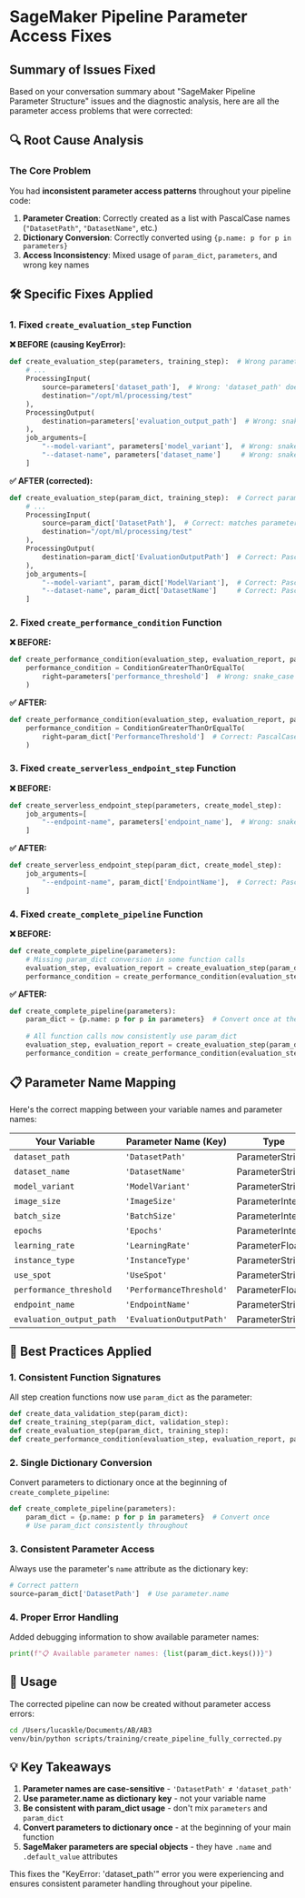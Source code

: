 # SageMaker Pipeline Parameter Access Fixes

## Summary of Issues Fixed

Based on your conversation summary about "SageMaker Pipeline Parameter Structure" issues and the diagnostic analysis, here are all the parameter access problems that were corrected:

## 🔍 Root Cause Analysis

### The Core Problem
You had **inconsistent parameter access patterns** throughout your pipeline code:

1. **Parameter Creation**: Correctly created as a list with PascalCase names (`"DatasetPath"`, `"DatasetName"`, etc.)
2. **Dictionary Conversion**: Correctly converted using `{p.name: p for p in parameters}`
3. **Access Inconsistency**: Mixed usage of `param_dict`, `parameters`, and wrong key names

## 🛠️ Specific Fixes Applied

### 1. Fixed `create_evaluation_step` Function

**❌ BEFORE (causing KeyError):**
```python
def create_evaluation_step(parameters, training_step):  # Wrong parameter name
    # ...
    ProcessingInput(
        source=parameters['dataset_path'],  # Wrong: 'dataset_path' doesn't exist
        destination="/opt/ml/processing/test"
    ),
    ProcessingOutput(
        destination=parameters['evaluation_output_path']  # Wrong: snake_case key
    ),
    job_arguments=[
        "--model-variant", parameters['model_variant'],  # Wrong: snake_case key
        "--dataset-name", parameters['dataset_name']     # Wrong: snake_case key
    ]
```

**✅ AFTER (corrected):**
```python
def create_evaluation_step(param_dict, training_step):  # Correct parameter name
    # ...
    ProcessingInput(
        source=param_dict['DatasetPath'],  # Correct: matches parameter.name
        destination="/opt/ml/processing/test"
    ),
    ProcessingOutput(
        destination=param_dict['EvaluationOutputPath']  # Correct: PascalCase
    ),
    job_arguments=[
        "--model-variant", param_dict['ModelVariant'],  # Correct: PascalCase
        "--dataset-name", param_dict['DatasetName']     # Correct: PascalCase
    ]
```

### 2. Fixed `create_performance_condition` Function

**❌ BEFORE:**
```python
def create_performance_condition(evaluation_step, evaluation_report, parameters):
    performance_condition = ConditionGreaterThanOrEqualTo(
        right=parameters['performance_threshold']  # Wrong: snake_case key
    )
```

**✅ AFTER:**
```python
def create_performance_condition(evaluation_step, evaluation_report, param_dict):
    performance_condition = ConditionGreaterThanOrEqualTo(
        right=param_dict['PerformanceThreshold']  # Correct: PascalCase key
    )
```

### 3. Fixed `create_serverless_endpoint_step` Function

**❌ BEFORE:**
```python
def create_serverless_endpoint_step(parameters, create_model_step):
    job_arguments=[
        "--endpoint-name", parameters['endpoint_name'],  # Wrong: snake_case key
    ]
```

**✅ AFTER:**
```python
def create_serverless_endpoint_step(param_dict, create_model_step):
    job_arguments=[
        "--endpoint-name", param_dict['EndpointName'],  # Correct: PascalCase key
    ]
```

### 4. Fixed `create_complete_pipeline` Function

**❌ BEFORE:**
```python
def create_complete_pipeline(parameters):
    # Missing param_dict conversion in some function calls
    evaluation_step, evaluation_report = create_evaluation_step(param_dict, training_step)  # Wrong: should pass param_dict
    performance_condition = create_performance_condition(evaluation_step, evaluation_report, parameters)  # Wrong: should pass param_dict
```

**✅ AFTER:**
```python
def create_complete_pipeline(parameters):
    param_dict = {p.name: p for p in parameters}  # Convert once at the top
    
    # All function calls now consistently use param_dict
    evaluation_step, evaluation_report = create_evaluation_step(param_dict, training_step)
    performance_condition = create_performance_condition(evaluation_step, evaluation_report, param_dict)
```

## 📋 Parameter Name Mapping

Here's the correct mapping between your variable names and parameter names:

| Your Variable | Parameter Name (Key) | Type |
|---------------|---------------------|------|
| `dataset_path` | `'DatasetPath'` | ParameterString |
| `dataset_name` | `'DatasetName'` | ParameterString |
| `model_variant` | `'ModelVariant'` | ParameterString |
| `image_size` | `'ImageSize'` | ParameterInteger |
| `batch_size` | `'BatchSize'` | ParameterInteger |
| `epochs` | `'Epochs'` | ParameterInteger |
| `learning_rate` | `'LearningRate'` | ParameterFloat |
| `instance_type` | `'InstanceType'` | ParameterString |
| `use_spot` | `'UseSpot'` | ParameterString |
| `performance_threshold` | `'PerformanceThreshold'` | ParameterFloat |
| `endpoint_name` | `'EndpointName'` | ParameterString |
| `evaluation_output_path` | `'EvaluationOutputPath'` | ParameterString |

## 🔧 Best Practices Applied

### 1. Consistent Function Signatures
All step creation functions now use `param_dict` as the parameter:
```python
def create_data_validation_step(param_dict):
def create_training_step(param_dict, validation_step):
def create_evaluation_step(param_dict, training_step):
def create_performance_condition(evaluation_step, evaluation_report, param_dict):
```

### 2. Single Dictionary Conversion
Convert parameters to dictionary once at the beginning of `create_complete_pipeline`:
```python
def create_complete_pipeline(parameters):
    param_dict = {p.name: p for p in parameters}  # Convert once
    # Use param_dict consistently throughout
```

### 3. Consistent Parameter Access
Always use the parameter's `name` attribute as the dictionary key:
```python
# Correct pattern
source=param_dict['DatasetPath']  # Use parameter.name
```

### 4. Proper Error Handling
Added debugging information to show available parameter names:
```python
print(f"📋 Available parameter names: {list(param_dict.keys())}")
```

## 🚀 Usage

The corrected pipeline can now be created without parameter access errors:

```bash
cd /Users/lucaskle/Documents/AB/AB3
venv/bin/python scripts/training/create_pipeline_fully_corrected.py
```

## 💡 Key Takeaways

1. **Parameter names are case-sensitive** - `'DatasetPath'` ≠ `'dataset_path'`
2. **Use parameter.name as dictionary key** - not your variable name
3. **Be consistent with param_dict usage** - don't mix `parameters` and `param_dict`
4. **Convert parameters to dictionary once** - at the beginning of your main function
5. **SageMaker parameters are special objects** - they have `.name` and `.default_value` attributes

This fixes the "KeyError: 'dataset_path'" error you were experiencing and ensures consistent parameter handling throughout your pipeline.
